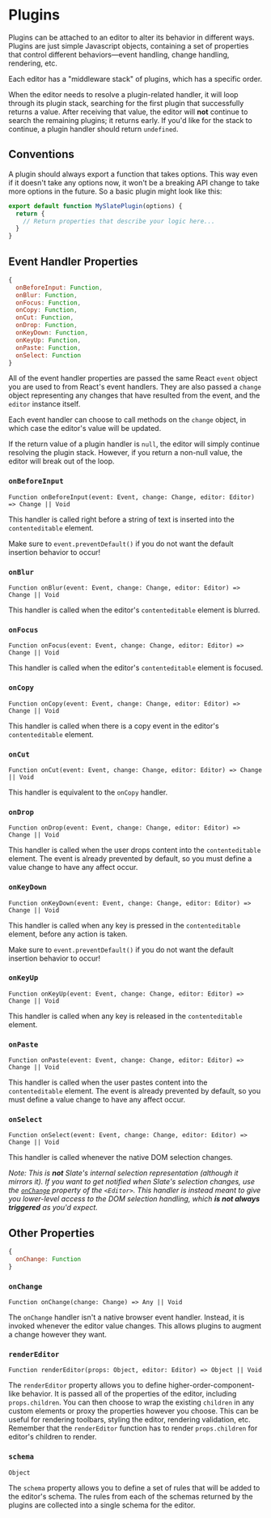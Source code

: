 # Plugins

Plugins can be attached to an editor to alter its behavior in different ways. Plugins are just simple Javascript objects, containing a set of properties that control different behaviors—event handling, change handling, rendering, etc.

Each editor has a "middleware stack" of plugins, which has a specific order.

When the editor needs to resolve a plugin-related handler, it will loop through its plugin stack, searching for the first plugin that successfully returns a value. After receiving that value, the editor will **not** continue to search the remaining plugins; it returns early. If you'd like for the stack to continue, a plugin handler should return `undefined`.

## Conventions

A plugin should always export a function that takes options. This way even if it doesn't take any options now, it won't be a breaking API change to take more options in the future. So a basic plugin might look like this:

```javascript
export default function MySlatePlugin(options) {
  return {
    // Return properties that describe your logic here...
  }
}
```

## Event Handler Properties

```javascript
{
  onBeforeInput: Function,
  onBlur: Function,
  onFocus: Function,
  onCopy: Function,
  onCut: Function,
  onDrop: Function,
  onKeyDown: Function,
  onKeyUp: Function,
  onPaste: Function,
  onSelect: Function
}
```

All of the event handler properties are passed the same React `event` object you are used to from React's event handlers. They are also passed a `change` object representing any changes that have resulted from the event, and the `editor` instance itself.

Each event handler can choose to call methods on the `change` object, in which case the editor's value will be updated.

If the return value of a plugin handler is `null`, the editor will simply continue resolving the plugin stack. However, if you return a non-null value, the editor will break out of the loop.

### `onBeforeInput`

`Function onBeforeInput(event: Event, change: Change, editor: Editor) => Change || Void`

This handler is called right before a string of text is inserted into the `contenteditable` element.

Make sure to `event.preventDefault()` if you do not want the default insertion behavior to occur!

### `onBlur`

`Function onBlur(event: Event, change: Change, editor: Editor) => Change || Void`

This handler is called when the editor's `contenteditable` element is blurred.

### `onFocus`

`Function onFocus(event: Event, change: Change, editor: Editor) => Change || Void`

This handler is called when the editor's `contenteditable` element is focused.

### `onCopy`

`Function onCopy(event: Event, change: Change, editor: Editor) => Change || Void`

This handler is called when there is a copy event in the editor's `contenteditable` element.

### `onCut`

`Function onCut(event: Event, change: Change, editor: Editor) => Change || Void`

This handler is equivalent to the `onCopy` handler.

### `onDrop`

`Function onDrop(event: Event, change: Change, editor: Editor) => Change || Void`

This handler is called when the user drops content into the `contenteditable` element. The event is already prevented by default, so you must define a value change to have any affect occur.

### `onKeyDown`

`Function onKeyDown(event: Event, change: Change, editor: Editor) => Change || Void`

This handler is called when any key is pressed in the `contenteditable` element, before any action is taken.

Make sure to `event.preventDefault()` if you do not want the default insertion behavior to occur!

### `onKeyUp`

`Function onKeyUp(event: Event, change: Change, editor: Editor) => Change || Void`

This handler is called when any key is released in the `contenteditable` element.

### `onPaste`

`Function onPaste(event: Event, change: Change, editor: Editor) => Change || Void`

This handler is called when the user pastes content into the `contenteditable` element. The event is already prevented by default, so you must define a value change to have any affect occur.

### `onSelect`

`Function onSelect(event: Event, change: Change, editor: Editor) => Change || Void`

This handler is called whenever the native DOM selection changes.

_Note: This is **not** Slate's internal selection representation \(although it mirrors it\). If you want to get notified when Slate's selection changes, use the _[`onChange`](editor.md#onchange)_ property of the _`<Editor>`_. This handler is instead meant to give you lower-level access to the DOM selection handling, which **is not always triggered** as you'd expect._

## Other Properties

```javascript
{
  onChange: Function
}
```

### `onChange`

`Function onChange(change: Change) => Any || Void`

The `onChange` handler isn't a native browser event handler. Instead, it is invoked whenever the editor value changes. This allows plugins to augment a change however they want.

### `renderEditor`

`Function renderEditor(props: Object, editor: Editor) => Object || Void`

The `renderEditor` property allows you to define higher-order-component-like behavior. It is passed all of the properties of the editor, including `props.children`. You can then choose to wrap the existing `children` in any custom elements or proxy the properties however you choose. This can be useful for rendering toolbars, styling the editor, rendering validation, etc. Remember that the `renderEditor` function has to render `props.children` for editor's children to render.

### `schema`

`Object`

The `schema` property allows you to define a set of rules that will be added to the editor's schema. The rules from each of the schemas returned by the plugins are collected into a single schema for the editor.

